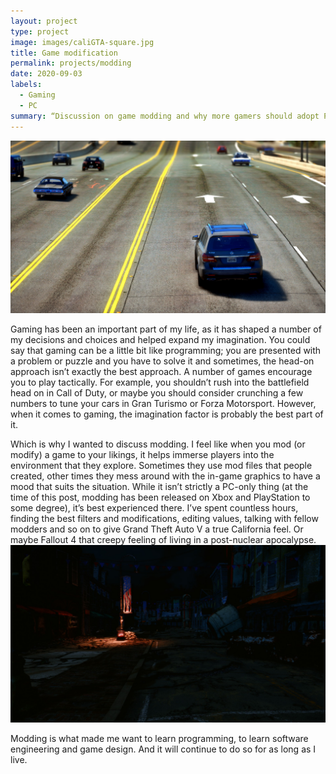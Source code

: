 ```yaml
---
layout: project
type: project
image: images/caliGTA-square.jpg
title: Game modification
permalink: projects/modding
date: 2020-09-03
labels:
  - Gaming
  - PC
summary: “Discussion on game modding and why more gamers should adopt PC gaming”
---
```


<img class="ui large center floated rounded image" src="/images/caliGTA.jpg">

Gaming has been an important part of my life, as it has shaped a number of my decisions and choices and helped expand my imagination. You could say that gaming can be a little bit like programming; you are presented with a problem or puzzle and you have to solve it and sometimes, the head-on approach isn’t exactly the best approach. A number of games encourage you to play tactically. For example, you shouldn’t rush into the battlefield head on in Call of Duty, or maybe you should consider crunching a few numbers to tune your cars in Gran Turismo or Forza Motorsport. However, when it comes to gaming, the imagination factor is probably the best part of it.

Which is why I wanted to discuss modding. I feel like when you mod (or modify) a game to your likings, it helps immerse players into the environment that they explore. Sometimes they use mod files that people created, other times they mess around with the in-game graphics to have a mood that suits the situation. While it isn’t strictly a PC-only thing (at the time of this post, modding has been released on Xbox and PlayStation to some degree), it’s best experienced there. I’ve spent countless hours, finding the best filters and modifications, editing values, talking with fellow modders and so on to give Grand Theft Auto V a true California feel. Or maybe Fallout 4 that creepy feeling of living in a post-nuclear apocalypse.
<img class="ui large center floated rounded image" src="/images/darkGrimy.jpg">

Modding is what made me want to learn programming, to learn software engineering and game design. And it will continue to do so for as long as I live.
